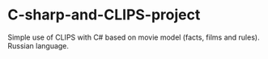 # C-sharp-and-CLIPS-project
Simple use of CLIPS with C# based on movie model (facts, films and rules).
Russian language.

